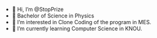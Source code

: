 - 👋 Hi, I’m @StopPrize
- 📖 Bachelor of Science in Physics
- 👀 I’m interested in Clone Coding of the program in MES.
- 🌱 I’m currently learning Computer Science in KNOU.


<!--- 💞️ I’m looking to collaborate on
- 📫 How to reach me ...--->


<!---
StopPrize/StopPrize is a ✨ special ✨ repository because its `README.md` (this file) appears on your GitHub profile.
You can click the Preview link to take a look at your changes.
--->
